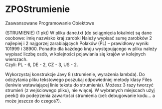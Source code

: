 # ZPOStrumienie
Zaawansowane Programowanie Obiektowe

(STRUMIENIE) (1 pkt) 
W pliku dane.txt (do ściągnięcia lokalnie) są dane osobowe: 
imię nazwisko kraj zarobki
Należy wypisać sumę zarobków 2 najlepiej i 2 najgorzej zarabiających Polaków (PL) 
– prawidłowy wynik: 101999 i 38900.
Ponadto dla każdego kraju występującego w pliku należy wypisać liczbę osób, w kolejności pojawiania się krajów w kolejnych wierszach.  
Czyli: PL - 6, DE - 2, CZ - 3, US - 2.

Wykorzystaj konstrukcje Javy 8 (strumienie, wyrażenia lambda). 
Do odczytania pliku tekstowego poszukaj odpowiedniej metody klasy Files (leniwie wstawiającej linie tekstu do strumienia).
Możesz 3 razy tworzyć strumień (z wejściowego pliku), nie więcej. W wybranych miejscach użyj peek() do podejrzenia zawartości strumienia (cel: debugowanie kodu... a może jeszcze do czegoś?). 
